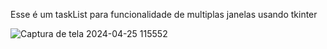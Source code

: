 Esse é um taskList para funcionalidade de multiplas janelas usando tkinter



![Captura de tela 2024-04-25 115552](https://github.com/jacmarques/lista-tarefa/assets/148794984/0c0857f7-c7ba-468c-abcc-55c689d86b4f)
